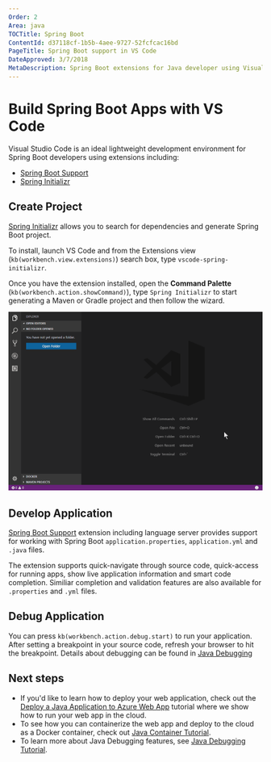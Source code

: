 ```yaml
---
Order: 2
Area: java
TOCTitle: Spring Boot
ContentId: d37118cf-1b5b-4aee-9727-52fcfcac16bd
PageTitle: Spring Boot support in VS Code
DateApproved: 3/7/2018
MetaDescription: Spring Boot extensions for Java developer using Visual Studio Code editor.
---
```

# Build Spring Boot Apps with VS Code

Visual Studio Code is an ideal lightweight development environment for Spring Boot developers using extensions including:

* [Spring Boot Support](https://marketplace.visualstudio.com/items?itemName=Pivotal.vscode-spring-boot)
* [Spring Initializr](https://marketplace.visualstudio.com/items?itemName=vscjava.vscode-spring-initializr)

## Create Project

[Spring Initializr](https://marketplace.visualstudio.com/items?itemName=vscjava.vscode-spring-initializr) allows you to search for dependencies and generate Spring Boot project.

To install, launch VS Code and from the Extensions view (`kb(workbench.view.extensions)`) search box, type `vscode-spring-initializr`.

Once you have the extension installed, open the **Command Palette** (`kb(workbench.action.showCommand)`), type `Spring Initializr` to start generating a Maven or Gradle project and then follow the wizard.

![Spring Initializr](images/java-spring-boot/spring-initializr.gif)

## Develop Application

[Spring Boot Support](https://marketplace.visualstudio.com/items?itemName=Pivotal.vscode-spring-boot) extension including language server provides support for working with Spring Boot `application.properties`, `application.yml` and `.java` files.

The extension supports quick-navigate through source code, quick-access for running apps, show live application information and smart code completion. Similiar completion and validation features are also available for `.properties` and `.yml` files.

## Debug Application

You can press `kb(workbench.action.debug.start)` to run your application. After setting a breakpoint in your source code, refresh your browser to hit the breakpoint. Details about debugging can be found in [Java Debugging](/docs/java/java-debugging.md)

## Next steps

* If you'd like to learn how to deploy your web application, check out the [Deploy a Java Application to Azure Web App](/docs/java/java-webapp.md) tutorial where we show how to run your web app in the cloud.
* To see how you can containerize the web app and deploy to the cloud as a Docker container, check out [Java Container Tutorial](/docs/java/java-container.md).
* To learn more about Java Debugging features, see [Java Debugging Tutorial](/docs/java/java-debugging.md).
